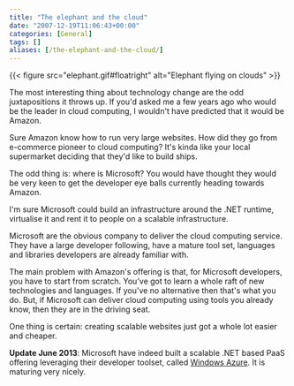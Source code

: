 ```yaml
---
title: "The elephant and the cloud"
date: "2007-12-19T11:06:43+00:00"
categories: [General]
tags: []
aliases: [/the-elephant-and-the-cloud/]
---
```


{{< figure src="elephant.gif#floatright" alt="Elephant flying on clouds" >}}

The most interesting thing about technology change are the odd juxtapositions it throws up. If you'd asked me a few years ago who would be the leader in cloud computing, I wouldn't have predicted that it would be Amazon.

Sure Amazon know how to run very large websites. How did they go from e-commerce pioneer to cloud computing? It's kinda like your local supermarket deciding that they'd like to build ships.

The odd thing is: where is Microsoft? You would have thought they would be very keen to get the developer eye balls currently heading towards Amazon.

I'm sure Microsoft could build an infrastructure around the .NET runtime, virtualise it and rent it to people on a scalable infrastructure.

Microsoft are the obvious company to deliver the cloud computing service. They have a large developer following, have a mature tool set, languages and libraries developers are already familiar with.

The main problem with Amazon's offering is that, for Microsoft developers, you have to start from scratch. You've got to learn a whole raft of new technologies and languages. If you've no alternative then that's what you do. But, if Microsoft can deliver cloud computing using tools you already know, then they are in the driving seat.

One thing is certain: creating scalable websites just got a whole lot easier and cheaper.

**Update June 2013**: Microsoft have indeed built a scalable .NET based PaaS offering leveraging their developer toolset, called [Windows Azure](http://www.windowsazure.com/). It is maturing very nicely.
